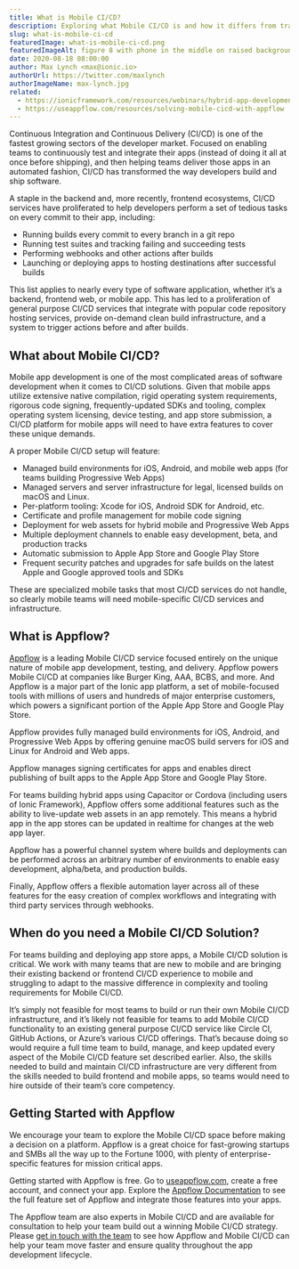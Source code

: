 ```yaml
---
title: What is Mobile CI/CD?
description: Exploring what Mobile CI/CD is and how it differs from traditional CI/CD, and how Appflow is a leading Mobile CI/CD service.
slug: what-is-mobile-ci-cd
featuredImage: what-is-mobile-ci-cd.png
featuredImageAlt: figure 8 with phone in the middle on raised background
date: 2020-08-18 08:00:00
author: Max Lynch <max@ionic.io>
authorUrl: https://twitter.com/maxlynch
authorImageName: max-lynch.jpg
related:
  - https://ionicframework.com/resources/webinars/hybrid-app-development-redefined
  - https://useappflow.com/resources/solving-mobile-cicd-with-appflow
---
```


Continuous Integration and Continuous Delivery (CI/CD) is one of the fastest growing sectors of the developer market. Focused on enabling teams to continuously test and integrate their apps (instead of doing it all at once before shipping), and then helping teams deliver those apps in an automated fashion, CI/CD has transformed the way developers build and ship software.

A staple in the backend and, more recently, frontend ecosystems, CI/CD services have proliferated to help developers perform a set of tedious tasks on every commit to their app, including:

* Running builds every commit to every branch in a git repo
* Running test suites and tracking failing and succeeding tests
* Performing webhooks and other actions after builds
* Launching or deploying apps to hosting destinations after successful builds

This list applies to nearly every type of software application, whether it’s a backend, frontend web, or mobile app. This has led to a proliferation of general purpose CI/CD services that integrate with popular code repository hosting services, provide on-demand clean build infrastructure, and a system to trigger actions before and after builds.

<!--more-->

## What about Mobile CI/CD?

Mobile app development is one of the most complicated areas of software development when it comes to CI/CD solutions. Given that mobile apps utilize extensive native compilation, rigid operating system requirements, rigorous code signing, frequently-updated SDKs and tooling, complex operating system licensing, device testing, and app store submission, a CI/CD platform for mobile apps will need to have extra features to cover these unique demands.

A proper Mobile CI/CD setup will feature:

* Managed build environments for iOS, Android, and mobile web apps (for teams building Progressive Web Apps)
* Managed servers and server infrastructure for legal, licensed builds on macOS and Linux.
* Per-platform tooling: Xcode for iOS, Android SDK for Android, etc.
* Certificate and profile management for mobile code signing
* Deployment for web assets for hybrid mobile and Progressive Web Apps
* Multiple deployment channels to enable easy development, beta, and production tracks
* Automatic submission to Apple App Store and Google Play Store
* Frequent security patches and upgrades for safe builds on the latest Apple and Google approved tools and SDKs

These are specialized mobile tasks that most CI/CD services do not handle, so clearly mobile teams will need mobile-specific CI/CD services and infrastructure.

## What is Appflow?

[Appflow](https://useappflow.com/) is a leading Mobile CI/CD service focused entirely on the unique nature of mobile app development, testing, and delivery. Appflow powers Mobile CI/CD at companies like Burger King, AAA, BCBS, and more. And Appflow is a major part of the Ionic app platform, a set of mobile-focused tools with millions of users and hundreds of major enterprise customers, which powers a significant portion of the Apple App Store and Google Play Store.

Appflow provides fully managed build environments for iOS, Android, and Progressive Web Apps by offering genuine macOS build servers for iOS and Linux for Android and Web apps.

Appflow manages signing certificates for apps and enables direct publishing of built apps to the Apple App Store and Google Play Store.

For teams building hybrid apps using Capacitor or Cordova (including users of Ionic Framework), Appflow offers some additional features such as the ability to live-update web assets in an app remotely. This means a hybrid app in the app stores can be updated in realtime for changes at the web app layer.

Appflow has a powerful channel system where builds and deployments can be performed across an arbitrary number of environments to enable easy development, alpha/beta, and production builds.

Finally, Appflow offers a flexible automation layer across all of these features for the easy creation of complex workflows and integrating with third party services through webhooks.

## When do you need a Mobile CI/CD Solution?

For teams building and deploying app store apps, a Mobile CI/CD solution is critical. We work with many teams that are new to mobile and are bringing their existing backend or frontend CI/CD experience to mobile and struggling to adapt to the massive difference in complexity and tooling requirements for Mobile CI/CD.

It’s simply not feasible for most teams to build or run their own Mobile CI/CD infrastructure, and it’s likely not feasible for teams to add Mobile CI/CD functionality to an existing general purpose CI/CD service like Circle CI, GitHub Actions, or Azure’s various CI/CD offerings. That’s because doing so would require a full time team to build, manage, and keep updated every aspect of the Mobile CI/CD feature set described earlier. Also, the skills needed to build and maintain CI/CD infrastructure are very different from the skills needed to build frontend and mobile apps, so teams would need to hire outside of their team’s core competency.

## Getting Started with Appflow

We encourage your team to explore the Mobile CI/CD space before making a decision on a platform. Appflow is a great choice for fast-growing startups and SMBs all the way up to the Fortune 1000, with plenty of enterprise-specific features for mission critical apps.

Getting started with Appflow is free. Go to [useappflow.com](https://useappflow.com/), create a free account, and connect your app. Explore the [Appflow Documentation](https://ionicframework.com/docs/appflow) to see the full feature set of Appflow and integrate those features into your apps.

The Appflow team are also experts in Mobile CI/CD and are available for consultation to help your team build out a winning Mobile CI/CD strategy. Please [get in touch with the team](https://ionicframework.com/enterprise/contact) to see how Appflow and Mobile CI/CD can help your team move faster and ensure quality throughout the app development lifecycle.